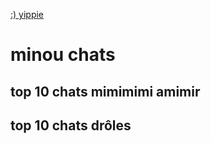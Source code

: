 [:) yippie]([https://www.example.com](https://jasmine-lapierre.github.io/machin1affaire/#/))


# minou chats
## top 10 chats mimimimi amimir

## top 10 chats drôles
